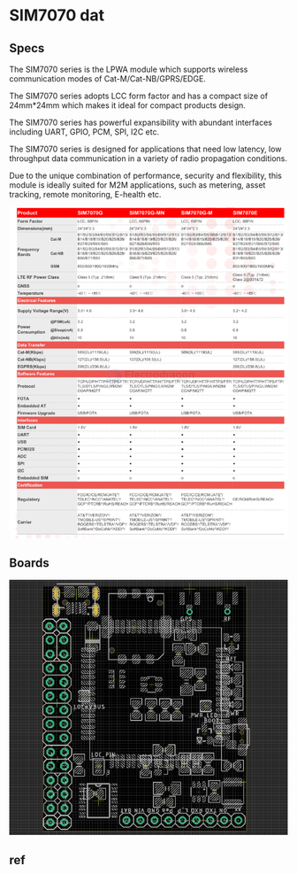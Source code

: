 
# SIM7070 dat 

## Specs 

The SIM7070 series is the LPWA module which supports wireless communication modes of Cat-M/Cat-NB/GPRS/EDGE. 
 
The SIM7070 series adopts LCC form factor and has a compact size of 24mm*24mm which makes it ideal for compact products design. 
 
The SIM7070 series has powerful expansibility with abundant interfaces including UART, GPIO, PCM, SPI, I2C etc. 

The SIM7070 series is designed for applications that need low latency, low throughput data communication in a variety of radio propagation conditions. 

Due to the unique combination of performance, security and flexibility, this module is ideally suited for M2M applications, such as metering, asset tracking, remote monitoring, E-health etc. 

![](2024-06-25-17-08-49.png)

## Boards 

![](2023-09-14-16-20-55.png)


## ref 

